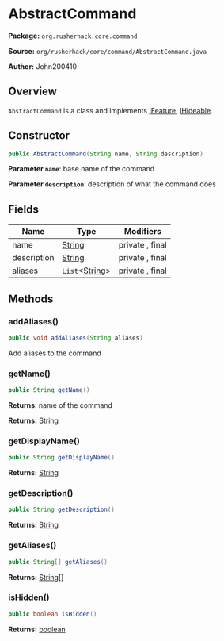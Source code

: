 # AbstractCommand

**Package:** `org.rusherhack.core.command`

**Source:** `org/rusherhack/core/command/AbstractCommand.java`

**Author:** John200410



## Overview

`AbstractCommand` is a class and implements [IFeature](/core/feature/IFeature.md), [IHideable](/core/interfaces/IHideable.md).

## Constructor

```java
public AbstractCommand(String name, String description)
```

**Parameter `name`**: base name of the command


**Parameter `description`**: description of what the command does



## Fields

| Name | Type | Modifiers |
|------|------|----------|
| name | [String](https://docs.oracle.com/en/java/javase/21/docs/api/java.base/java/lang/String.html) | private , final |
| description | [String](https://docs.oracle.com/en/java/javase/21/docs/api/java.base/java/lang/String.html) | private , final |
| aliases | `List`<[String](https://docs.oracle.com/en/java/javase/21/docs/api/java.base/java/lang/String.html)> | private , final |


## Methods

### addAliases()

```java
public void addAliases(String aliases)
```

Add aliases to the command

### getName()

```java
public String getName()
```

**Returns**: name of the command



**Returns:** [String](https://docs.oracle.com/en/java/javase/21/docs/api/java.base/java/lang/String.html)

### getDisplayName()

```java
public String getDisplayName()
```

**Returns:** [String](https://docs.oracle.com/en/java/javase/21/docs/api/java.base/java/lang/String.html)

### getDescription()

```java
public String getDescription()
```

**Returns:** [String](https://docs.oracle.com/en/java/javase/21/docs/api/java.base/java/lang/String.html)

### getAliases()

```java
public String[] getAliases()
```

**Returns:** [String](https://docs.oracle.com/en/java/javase/21/docs/api/java.base/java/lang/String.html)[]

### isHidden()

```java
public boolean isHidden()
```

**Returns:** [boolean](https://docs.oracle.com/en/java/javase/21/docs/api/java.base/java/lang/Boolean.html)

